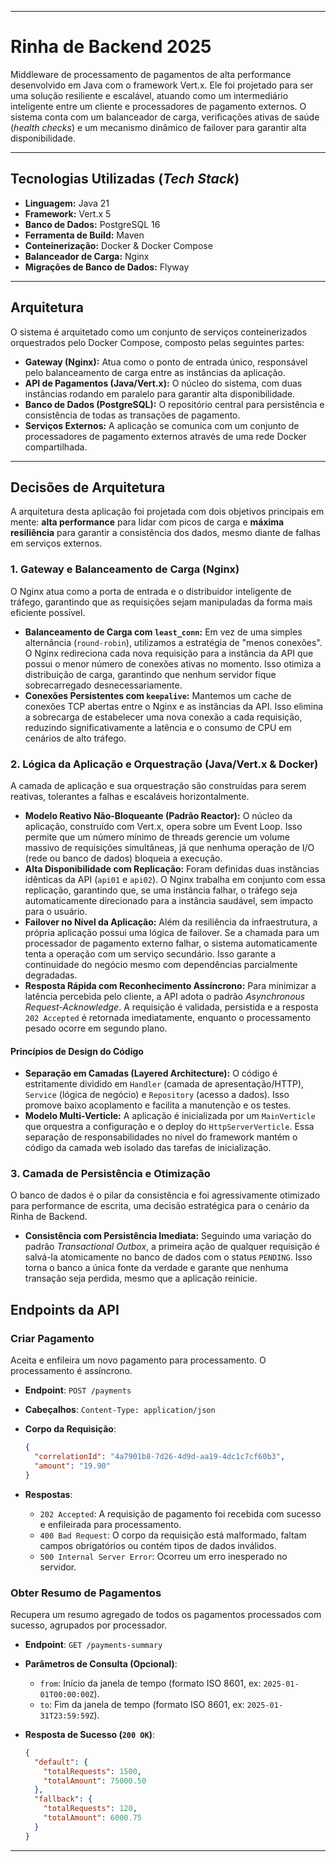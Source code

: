 -----

# Rinha de Backend 2025

Middleware de processamento de pagamentos de alta performance desenvolvido em Java com o framework Vert.x. Ele foi projetado para ser uma solução resiliente e escalável, atuando como um intermediário inteligente entre um cliente e processadores de pagamento externos. O sistema conta com um balanceador de carga, verificações ativas de saúde (*health checks*) e um mecanismo dinâmico de failover para garantir alta disponibilidade.

-----

## Tecnologias Utilizadas (*Tech Stack*)

  * **Linguagem:** Java 21
  * **Framework:** Vert.x 5
  * **Banco de Dados:** PostgreSQL 16
  * **Ferramenta de Build:** Maven
  * **Conteinerização:** Docker & Docker Compose
  * **Balanceador de Carga:** Nginx
  * **Migrações de Banco de Dados:** Flyway

-----

## Arquitetura

O sistema é arquitetado como um conjunto de serviços conteinerizados orquestrados pelo Docker Compose, composto pelas seguintes partes:

* **Gateway (Nginx):** Atua como o ponto de entrada único, responsável pelo balanceamento de carga entre as instâncias da aplicação.
* **API de Pagamentos (Java/Vert.x):** O núcleo do sistema, com duas instâncias rodando em paralelo para garantir alta disponibilidade.
* **Banco de Dados (PostgreSQL):** O repositório central para persistência e consistência de todas as transações de pagamento.
* **Serviços Externos:** A aplicação se comunica com um conjunto de processadores de pagamento externos através de uma rede Docker compartilhada.

-----

## Decisões de Arquitetura

A arquitetura desta aplicação foi projetada com dois objetivos principais em mente: **alta performance** para lidar com picos de carga e **máxima resiliência** para garantir a consistência dos dados, mesmo diante de falhas em serviços externos.

### 1. Gateway e Balanceamento de Carga (Nginx)

O Nginx atua como a porta de entrada e o distribuidor inteligente de tráfego, garantindo que as requisições sejam manipuladas da forma mais eficiente possível.

* **Balanceamento de Carga com `least_conn`:** Em vez de uma simples alternância (`round-robin`), utilizamos a estratégia de "menos conexões". O Nginx redireciona cada nova requisição para a instância da API que possui o menor número de conexões ativas no momento. Isso otimiza a distribuição de carga, garantindo que nenhum servidor fique sobrecarregado desnecessariamente.
* **Conexões Persistentes com `keepalive`:** Mantemos um cache de conexões TCP abertas entre o Nginx e as instâncias da API. Isso elimina a sobrecarga de estabelecer uma nova conexão a cada requisição, reduzindo significativamente a latência e o consumo de CPU em cenários de alto tráfego.

### 2. Lógica da Aplicação e Orquestração (Java/Vert.x & Docker)

A camada de aplicação e sua orquestração são construídas para serem reativas, tolerantes a falhas e escaláveis horizontalmente.

* **Modelo Reativo Não-Bloqueante (Padrão Reactor):** O núcleo da aplicação, construído com Vert.x, opera sobre um Event Loop. Isso permite que um número mínimo de threads gerencie um volume massivo de requisições simultâneas, já que nenhuma operação de I/O (rede ou banco de dados) bloqueia a execução.
* **Alta Disponibilidade com Replicação:** Foram definidas duas instâncias idênticas da API (`api01` e `api02`). O Nginx trabalha em conjunto com essa replicação, garantindo que, se uma instância falhar, o tráfego seja automaticamente direcionado para a instância saudável, sem impacto para o usuário.
* **Failover no Nível da Aplicação:** Além da resiliência da infraestrutura, a própria aplicação possui uma lógica de failover. Se a chamada para um processador de pagamento externo falhar, o sistema automaticamente tenta a operação com um serviço secundário. Isso garante a continuidade do negócio mesmo com dependências parcialmente degradadas.
* **Resposta Rápida com Reconhecimento Assíncrono:** Para minimizar a latência percebida pelo cliente, a API adota o padrão *Asynchronous Request-Acknowledge*. A requisição é validada, persistida e a resposta `202 Accepted` é retornada imediatamente, enquanto o processamento pesado ocorre em segundo plano.

#### **Princípios de Design do Código**

* **Separação em Camadas (Layered Architecture):** O código é estritamente dividido em `Handler` (camada de apresentação/HTTP), `Service` (lógica de negócio) e `Repository` (acesso a dados). Isso promove baixo acoplamento e facilita a manutenção e os testes.
* **Modelo Multi-Verticle:** A aplicação é inicializada por um `MainVerticle` que orquestra a configuração e o deploy do `HttpServerVerticle`. Essa separação de responsabilidades no nível do framework mantém o código da camada web isolado das tarefas de inicialização.

### 3. Camada de Persistência e Otimização

O banco de dados é o pilar da consistência e foi agressivamente otimizado para performance de escrita, uma decisão estratégica para o cenário da Rinha de Backend.

* **Consistência com Persistência Imediata:** Seguindo uma variação do padrão *Transactional Outbox*, a primeira ação de qualquer requisição é salvá-la atomicamente no banco de dados com o status `PENDING`. Isso torna o banco a única fonte da verdade e garante que nenhuma transação seja perdida, mesmo que a aplicação reinicie.

## Endpoints da API

### Criar Pagamento

Aceita e enfileira um novo pagamento para processamento. O processamento é assíncrono.

  * **Endpoint**: `POST /payments`

  * **Cabeçalhos**: `Content-Type: application/json`

  * **Corpo da Requisição**:

    ```json
    {
      "correlationId": "4a7901b8-7d26-4d9d-aa19-4dc1c7cf60b3",
      "amount": "19.90"
    }
    ```

  * **Respostas**:

      * `202 Accepted`: A requisição de pagamento foi recebida com sucesso e enfileirada para processamento.
      * `400 Bad Request`: O corpo da requisição está malformado, faltam campos obrigatórios ou contém tipos de dados inválidos.
      * `500 Internal Server Error`: Ocorreu um erro inesperado no servidor.

### Obter Resumo de Pagamentos

Recupera um resumo agregado de todos os pagamentos processados com sucesso, agrupados por processador.

  * **Endpoint**: `GET /payments-summary`

  * **Parâmetros de Consulta (Opcional)**:

      * `from`: Início da janela de tempo (formato ISO 8601, ex: `2025-01-01T00:00:00Z`).
      * `to`: Fim da janela de tempo (formato ISO 8601, ex: `2025-01-31T23:59:59Z`).

  * **Resposta de Sucesso (`200 OK`)**:

    ```json
    {
      "default": {
        "totalRequests": 1500,
        "totalAmount": 75000.50
      },
      "fallback": {
        "totalRequests": 120,
        "totalAmount": 6000.75
      }
    }
    ```

-----

